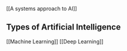 [[A systems approach to AI]]


## Types of Artificial Intelligence
[[Machine Learning]]
[[Deep Learning]]


